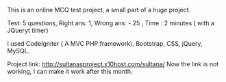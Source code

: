 This is an online MCQ test project, a small part of a huge project.

Test: 5 questions, Right ans: 1, Wrong ans: -.25 , Time : 2 minutes ( with a JQueryt timer)

I used CodeIgniter ( A MVC PHP framework), Bootstrap, CSS, jQuery, MySQL.

Project link: http://sultanasproject.x10host.com/sultana/ Now the link is not working, I can make it work after this month.
